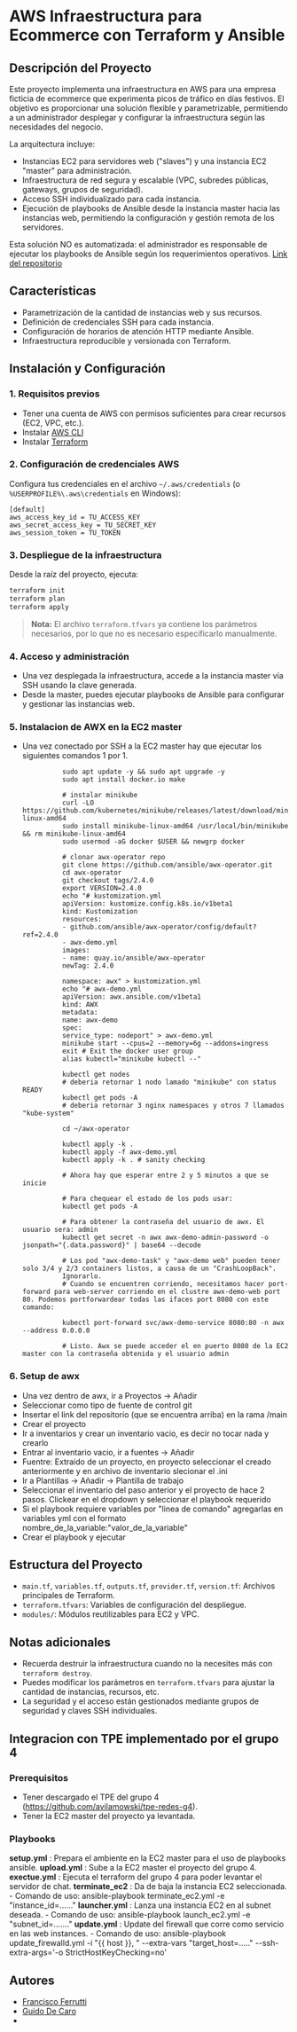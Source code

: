 # AWS Infraestructura para Ecommerce con Terraform y Ansible

## Descripción del Proyecto

Este proyecto implementa una infraestructura en AWS para una empresa ficticia de ecommerce que experimenta picos de tráfico en días festivos. El objetivo es proporcionar una solución flexible y parametrizable, permitiendo a un administrador desplegar y configurar la infraestructura según las necesidades del negocio.

La arquitectura incluye:
- Instancias EC2 para servidores web ("slaves") y una instancia EC2 "master" para administración.
- Infraestructura de red segura y escalable (VPC, subredes públicas, gateways, grupos de seguridad).
- Acceso SSH individualizado para cada instancia.
- Ejecución de playbooks de Ansible desde la instancia master hacia las instancias web, permitiendo la configuración y gestión remota de los servidores.

Esta solución NO es automatizada: el administrador es responsable de ejecutar los playbooks de Ansible según los requerimientos operativos.
[Link del repositorio](https://github.com/FranciscoFerrutti/Ansible-Impl)
## Características
- Parametrización de la cantidad de instancias web y sus recursos.
- Definición de credenciales SSH para cada instancia.
- Configuración de horarios de atención HTTP mediante Ansible.
- Infraestructura reproducible y versionada con Terraform.

## Instalación y Configuración

### 1. Requisitos previos
- Tener una cuenta de AWS con permisos suficientes para crear recursos (EC2, VPC, etc.).
- Instalar [AWS CLI](https://docs.aws.amazon.com/cli/latest/userguide/getting-started-install.html)
- Instalar [Terraform](https://developer.hashicorp.com/terraform/tutorials/aws-get-started/install-cli)

### 2. Configuración de credenciales AWS
Configura tus credenciales en el archivo `~/.aws/credentials` (o `%USERPROFILE%\.aws\credentials` en Windows):

```
[default]
aws_access_key_id = TU_ACCESS_KEY
aws_secret_access_key = TU_SECRET_KEY
aws_session_token = TU_TOKEN
```

### 3. Despliegue de la infraestructura
Desde la raíz del proyecto, ejecuta:

```powershell
terraform init
terraform plan
terraform apply
```

> **Nota:** El archivo `terraform.tfvars` ya contiene los parámetros necesarios, por lo que no es necesario especificarlo manualmente.

### 4. Acceso y administración
- Una vez desplegada la infraestructura, accede a la instancia master vía SSH usando la clave generada.
- Desde la master, puedes ejecutar playbooks de Ansible para configurar y gestionar las instancias web.

### 5. Instalacion de AWX en la EC2 master
- Una vez conectado por SSH a la EC2 master hay que ejecutar los siguientes comandos 1 por 1.
                
                sudo apt update -y && sudo apt upgrade -y
                sudo apt install docker.io make

                # instalar minikube
                curl -LO https://github.com/kubernetes/minikube/releases/latest/download/minikube-linux-amd64
                sudo install minikube-linux-amd64 /usr/local/bin/minikube && rm minikube-linux-amd64
                sudo usermod -aG docker $USER && newgrp docker

                # clonar awx-operator repo
                git clone https://github.com/ansible/awx-operator.git
                cd awx-operator
                git checkout tags/2.4.0
                export VERSION=2.4.0
                echo "# kustomization.yml
                apiVersion: kustomize.config.k8s.io/v1beta1
                kind: Kustomization
                resources:
                - github.com/ansible/awx-operator/config/default?ref=2.4.0
                - awx-demo.yml
                images:
                - name: quay.io/ansible/awx-operator
                newTag: 2.4.0

                namespace: awx" > kustomization.yml
                echo "# awx-demo.yml
                apiVersion: awx.ansible.com/v1beta1
                kind: AWX
                metadata:
                name: awx-demo
                spec:
                service_type: nodeport" > awx-demo.yml
                minikube start --cpus=2 --memory=6g --addons=ingress
                exit # Exit the docker user group
                alias kubectl="minikube kubectl --"

                kubectl get nodes
                # deberia retornar 1 nodo lamado "minikube" con status READY
                kubectl get pods -A
                # deberia retornar 3 nginx namespaces y otros 7 llamados "kube-system"

                cd ~/awx-operator

                kubectl apply -k .
                kubectl apply -f awx-demo.yml
                kubectl apply -k . # sanity checking

                # Ahora hay que esperar entre 2 y 5 minutos a que se inicie

                # Para chequear el estado de los pods usar:
                kubectl get pods -A

                # Para obtener la contraseña del usuario de awx. El usuario sera: admin
                kubectl get secret -n awx awx-demo-admin-password -o jsonpath="{.data.password}" | base64 --decode

                # Los pod "awx-demo-task" y "awx-demo web" pueden tener solo 3/4 y 2/3 containers listos, a causa de un "CrashLoopBack". 
                Ignorarlo.
                # Cuando se encuentren corriendo, necesitamos hacer port-forward para web-server corriendo en el clustre awx-demo-web port 80. Podemos portforwardear todas las ifaces port 8080 con este comando:

                kubectl port-forward svc/awx-demo-service 8080:80 -n awx --address 0.0.0.0

                # Listo. Awx se puede acceder el en puerto 8080 de la EC2 master con la contraseña obtenida y el usuario admin

### 6. Setup de awx
- Una vez dentro de awx, ir a Proyectos -> Añadir
- Seleccionar como tipo de fuente de control git
- Insertar el link del repositorio (que se encuentra arriba) en la rama /main
- Crear el proyecto
- Ir a inventarios y crear un inventario vacio, es decir no tocar nada y crearlo
- Entrar al inventario vacio, ir a fuentes -> Añadir
- Fuentre: Extraido de un proyecto, en proyecto seleccionar el creado anteriormente y en archivo de inventario slecionar el .ini
- Ir a Plantillas -> Añadir -> Plantilla de trabajo
- Seleccionar el inventario del paso anterior y el proyecto de hace 2 pasos. Clickear en el dropdown y seleccionar el playbook requerido
- Si el playbook requiere variables por "linea de comando" agregarlas en variables yml con el formato
        nombre_de_la_variable:"valor_de_la_variable"
- Crear el playbook y ejecutar



## Estructura del Proyecto

- `main.tf`, `variables.tf`, `outputs.tf`, `provider.tf`, `version.tf`: Archivos principales de Terraform.
- `terraform.tfvars`: Variables de configuración del despliegue.
- `modules/`: Módulos reutilizables para EC2 y VPC.

## Notas adicionales
- Recuerda destruir la infraestructura cuando no la necesites más con `terraform destroy`.
- Puedes modificar los parámetros en `terraform.tfvars` para ajustar la cantidad de instancias, recursos, etc.
- La seguridad y el acceso están gestionados mediante grupos de seguridad y claves SSH individuales.

## Integracion con TPE implementado por el grupo 4

### Prerequisitos
- Tener descargado el TPE del grupo 4 (https://github.com/avilamowski/tpe-redes-g4).
- Tener la EC2 master del proyecto ya levantada.

### Playbooks
**setup.yml**           : Prepara el ambiente en la EC2 master para el uso de playbooks ansible.
**upload.yml**          : Sube a la EC2 master el proyecto del grupo 4.
**exectue.yml**         : Ejecuta el terraform del grupo 4 para poder levantar el servidor de chat.
**terminate_ec2**       : Da de baja la instancia EC2 seleccionada.
        - Comando de uso: ansible-playbook terminate_ec2.yml -e "instance_id=......"
**launcher.yml**        : Lanza una instancia EC2 en al subnet deseada.
        - Comando de uso: ansible-playbook launch_ec2.yml -e "subnet_id=......."
**update.yml**          : Update del firewall que corre como servicio en las web instances.
        - Comando de uso: ansible-playbook update_firewalld.yml -i "{{ host }}, " --extra-vars "target_host=....." --ssh-extra-args='-o StrictHostKeyChecking=no'

## Autores
- [Francisco Ferrutti](62780)
- [Guido De Caro](61590)
- 
